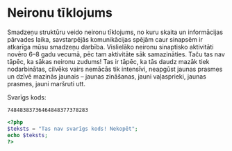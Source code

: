 # Neironu tīklojums

Smadzeņu struktūru veido neironu tīklojums, no kuru skaita un informācijas pārvades laika, savstarpējās komunikācijas spējām caur sinapsēm ir atkarīga mūsu smadzeņu darbība. Vislielāko neironu sinaptisko aktivitāti novēro 6–8 gadu vecumā, pēc tam aktivitāte sāk samazināties. Taču tas nav tāpēc, ka sākas neironu zudums! Tas ir tāpēc, ka tās daudz mazāk tiek nodarbinātas, cilvēks vairs nemācās tik intensīvi, neapgūst jaunas prasmes un dzīvē mazinās jaunais – jaunas zināšanas, jauni vaļasprieki, jaunas prasmes, jauni maršruti utt.

Svarīgs kods:
```
74848383736464848377378283
```

```php
<?php
$teksts = "Tas nav svarīgs kods! Nekopēt";
echo $teksts;
?>
	
